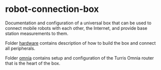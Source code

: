 # robot-connection-box
Documentation and configuration of a universal box that can be used to connect mobile robots with each other, the Internet, and provide base station measurements to them.

Folder [hardware](hardware) contains description of how to build the box and connect all peripherals.

Folder [omnia](omnia) contains setup and configuration of the Turris Omnia router that is the heart of the box.
